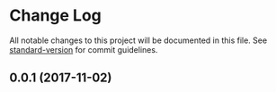 # Change Log

All notable changes to this project will be documented in this file. See [standard-version](https://github.com/conventional-changelog/standard-version) for commit guidelines.


<a name="0.0.1"></a>
## 0.0.1 (2017-11-02)
